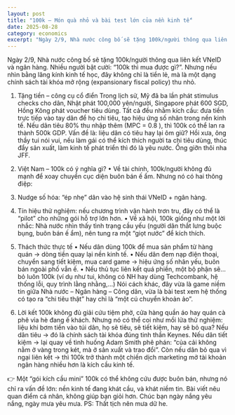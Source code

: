 ```yaml
---
layout: post
title: "100k – Món quà nhỏ và bài test lớn của nền kinh tế"
date: 2025-08-28
category: economics
excerpt: "Ngày 2/9, Nhà nước công bố sẽ tặng 100k/người thông qua liên kết VNeID và ngân hàng. Nhiều người bật cười: “100k thì mua được gì?”. Nhưng nếu nhìn bằng lăng kính kinh tế học, đây không chỉ là tiền lẻ, mà là một dạng chính sách tài khóa mở rộng (expansionary fiscal policy) thu nhỏ."
---
```


Ngày 2/9, Nhà nước công bố sẽ tặng 100k/người thông qua liên kết VNeID và ngân hàng. Nhiều người bật cười: “100k thì mua được gì?”. Nhưng nếu nhìn bằng lăng kính kinh tế học, đây không chỉ là tiền lẻ, mà là một dạng chính sách tài khóa mở rộng (expansionary fiscal policy) thu nhỏ.

1. Tặng tiền – công cụ cổ điển
Trong lịch sử, Mỹ đã ba lần phát stimulus checks cho dân, Nhật phát 100,000 yên/người, Singapore phát 600 SGD, Hồng Kông phát voucher tiêu dùng. Tất cả đều nhằm kích cầu: đưa tiền trực tiếp vào tay dân để họ chi tiêu, tạo hiệu ứng số nhân trong nền kinh tế.
Nếu dân tiêu 80% thu nhập thêm (MPC = 0.8 ), thì 100k có thể lan ra thành 500k GDP. Vấn đề là: liệu dân có tiêu hay lại ôm giữ?
Hồi xưa, ông thầy tui nói vui, nếu làm gái có thể kích thích người ta chi tiêu dùng, thúc đẩy sản xuất, làm kinh tế phát triển thì đó là yêu nước. Ổng giỡn thôi nha JFF.

2. Việt Nam – 100k có ý nghĩa gì?
 • Về tài chính, 100k/người không đủ mạnh để xoay chuyển cục diện buôn bán ế ẩm. Nhưng nó có hai thông điệp:
 1. Nudge số hóa: “ép nhẹ” dân vào hệ sinh thái VNeID + ngân hàng.
 2. Tín hiệu thử nghiệm: nếu chương trình vận hành trơn tru, đây có thể là “pilot” cho những gói hỗ trợ lớn hơn.
 • Về xã hội, 100k giống như một lời nhắc: Nhà nước nhìn thấy tình trạng cầu yếu (người dân thắt lưng buộc bụng, buôn bán ế ẩm), nên tung ra một “giọt nước” để kích thích.

3. Thách thức thực tế
 • Nếu dân dùng 100k để mua sản phẩm từ hàng quán → dòng tiền quay lại nền kinh tế.
 • Nếu dân đem nạp điện thoại, chuyển sang tiết kiệm, mua card game → hiệu ứng số nhân yếu, buôn bán ngoài phố vẫn ế.
 • Nếu thủ tục liên kết quá phiền, một bộ phận sẽ… bỏ luôn 100k (ví dụ như tui, không có NH hay dùng Techcombank, hệ thống lỗi, quy trình lằng nhằng,…)
Nói cách khác, đây vừa là game niềm tin giữa Nhà nước – Ngân hàng – Công dân, vừa là bài test xem hệ thống có tạo ra “chi tiêu thật” hay chỉ là “một cú chuyển khoản ảo”.

4. Lời kết
100k không đủ giải cứu tiệm phở, cửa hàng quần áo hay quán cà phê vỉa hè đang ế khách. Nhưng nó có thể coi như mồi lửa thử nghiệm: liệu khi bơm tiền vào túi dân, họ sẽ tiêu, sẽ tiết kiệm, hay sẽ bỏ qua?
Nếu dân tiêu → đó là chính sách tài khóa đúng tinh thần Keynes.
Nếu dân tiết kiệm → lại quay về tình huống Adam Smith phê phán: “của cải không nằm ở vàng trong két, mà ở sản xuất và trao đổi”.
Còn nếu dân bỏ qua vì ngại liên kết → thì 100k trở thành một chiến dịch marketing mở tài khoản ngân hàng nhiều hơn là kích cầu kinh tế.

👉 Một “gói kích cầu mini” 100k có thể không cứu được buôn bán, nhưng nó chỉ ra vấn đề lớn: nền kinh tế đang khát cầu, và khát niềm tin.
Bài viết nêu quan điểm cá nhân, không giúp bạn giỏi hơn.
Chúc bạn ngày nắng yêu nắng, ngày mưa yêu mưa.
PS: Thất tịch nên mưa dữ he.
